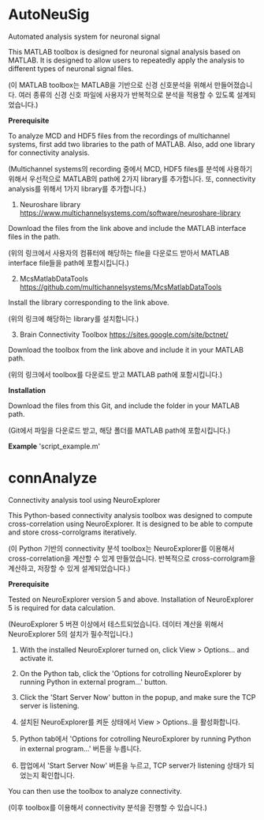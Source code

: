 # AutoNeuSig
Automated analysis system for neuronal signal


This MATLAB toolbox is designed for neuronal signal analysis based on MATLAB.
It is designed to allow users to repeatedly apply the analysis to different types of neuronal signal files.

(이 MATLAB toolbox는 MATLAB을 기반으로 신경 신호분석을 위해서 만들어졌습니다.
여러 종류의 신경 신호 파일에 사용자가 반복적으로 분석을 적용할 수 있도록 설계되었습니다.)



**Prerequisite**

To analyze MCD and HDF5 files from the recordings of multichannel systems, first add two libraries to the path of MATLAB.
Also, add one library for connectivity analysis.

(Multichannel systems의 recording 중에서 MCD, HDF5 files를 분석에 사용하기 위해서 우선적으로 MATLAB의 path에 2가지 library를 추가합니다.
또, connectivity analysis를 위해서 1가지 library를 추가합니다.)


1. Neuroshare library
https://www.multichannelsystems.com/software/neuroshare-library

Download the files from the link above and include the MATLAB interface files in the path.

(위의 링크에서 사용자의 컴퓨터에 해당하는 file을 다운로드 받아서 MATLAB interface file들을 path에 포함시킵니다.)



2. McsMatlabDataTools
https://github.com/multichannelsystems/McsMatlabDataTools

Install the library corresponding to the link above.

(위의 링크에 해당하는 library를 설치합니다.)



3. Brain Connectivity Toolbox
https://sites.google.com/site/bctnet/

Download the toolbox from the link above and include it in your MATLAB path.

(위의 링크에서 toolbox를 다운로드 받고 MATLAB path에 포함시킵니다.)



**Installation**

Download the files from this Git, and include the folder in your MATLAB path.

(Git에서 파일을 다운로드 받고, 해당 폴더를 MATLAB path에 포함시킵니다.)



**Example**
'script_example.m'



# connAnalyze
Connectivity analysis tool using NeuroExplorer

This Python-based connectivity analysis toolbox was designed to compute cross-correlation using NeuroExplorer.
It is designed to be able to compute and store cross-corrolgrams iteratively.

(이 Python 기반의 connectivity 분석 toolbox는 NeuroExplorer를 이용해서 cross-correlation을 계산할 수 있게 만들었습니다.
반복적으로 cross-corrolgram을 계산하고, 저장할 수 있게 설계되었습니다.)

**Prerequisite**

Tested on NeuroExplorer version 5 and above.
Installation of NeuroExplorer 5 is required for data calculation.

(NeuroExplorer 5 버젼 이상에서 테스트되었습니다.
데이터 계산을 위해서 NeuroExplorer 5의 설치가 필수적입니다.)

1. With the installed NeuroExplorer turned on, click View > Options... and activate it.
2. On the Python tab, click the 'Options for cotrolling NeuroExplorer by running Python in external program...' button.
3. Click the 'Start Server Now' button in the popup, and make sure the TCP server is listening.


1. 설치된 NeuroExplorer를 켜둔 상태에서 View > Options..을 활성화합니다.
2. Python tab에서 'Options for cotrolling NeuroExplorer by running Python in external program...' 버튼을 누릅니다.
3. 팝업에서 'Start Server Now' 버튼을 누르고, TCP server가 listening 상태가 되었는지 확인합니다.

You can then use the toolbox to analyze connectivity.

(이후 toolbox를 이용해서 connectivity 분석을 진행할 수 있습니다.)
